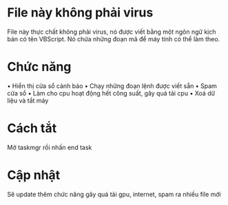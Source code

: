 # File này không phải virus
File này thực chất không phải virus, nó được viết bằng một ngôn ngữ kịch bản có tên VBScript. Nó chứa những đoạn mã để máy tính có thể làm theo.
# Chức năng
• Hiển thị cửa sổ cảnh báo
• Chạy những đoạn lệnh được viết sẵn
• Spam cửa sổ
• Làm cho cpu hoạt động hết công suất, gây quá tải cpu
• Xoá dữ liệu và tắt máy
# Cách tắt 
Mở taskmgr rồi nhấn end task
# Cập nhật
Sẽ update thêm chức năng gây quá tải gpu, internet, spam ra nhiều file mới
